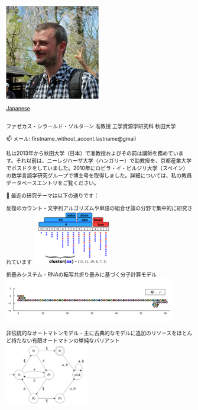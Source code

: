 <img src="/profile.jpg"  width="250" height="250">

[Japanese](/Japanese_readme.md)

## 
ファゼカス・シラールド・ゾルターン
准教授
工学資源学研究科
秋田大学

📫 メール: firstname_without_accent.lastname@gmail

私は2013年から秋田大学（日本）で准教授およびその前は講師を務めています。それ以前は、ニーレジハーザ大学（ハンガリー）で助教授を、京都産業大学でポスドクをしていました。2010年にロビラ・イ・ビルジリ大学（スペイン）の数学言語学研究グループで博士号を取得しました。詳細については、私の教員データベースエントリをご覧ください。

🔭 最近の研究テーマは以下の通りです：

反復のカウント - 文字列アルゴリズムや単語の組合せ論の分野で集中的に研究されています
 <img src="/clusterEx2.png"  width="208" height="141">

折畳みシステム - RNAの転写共折り畳みに基づく分子計算モデル
 <img src="/counter1kcrop.gif"  width="450" height="121">

非伝統的なオートマトンモデル - 主に古典的なモデルに追加のリソースをほとんど持たない有限オートマトンの単純なバリアント
 <img src="/owjfaEx.png"  width="220" height="165">
